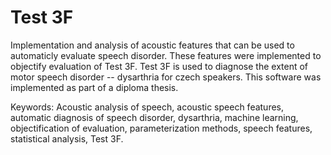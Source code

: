 # Test 3F

Implementation and analysis of acoustic features that can be used to automaticly evaluate speech disorder. These features were implemented to objectify evaluation of Test 3F. Test 3F is used to diagnose the extent of motor speech disorder -- dysarthria for czech speakers. This software was implemented as part of a diploma thesis.

Keywords:
Acoustic analysis of speech, acoustic speech features, automatic diagnosis of speech disorder, dysarthria, machine learning, objectification of evaluation, parameterization methods, speech features, statistical analysis, Test 3F.